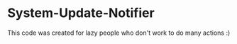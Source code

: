# System-Update-Notifier
This code was created for lazy people who don't work to do many actions :)
